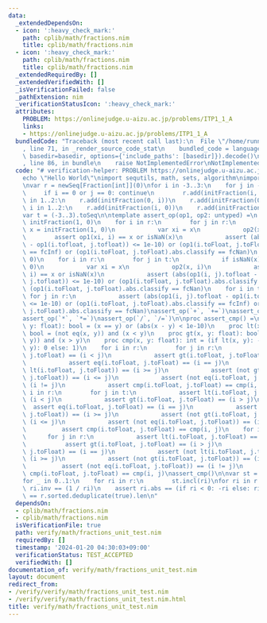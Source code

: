 ```yaml
---
data:
  _extendedDependsOn:
  - icon: ':heavy_check_mark:'
    path: cplib/math/fractions.nim
    title: cplib/math/fractions.nim
  - icon: ':heavy_check_mark:'
    path: cplib/math/fractions.nim
    title: cplib/math/fractions.nim
  _extendedRequiredBy: []
  _extendedVerifiedWith: []
  _isVerificationFailed: false
  _pathExtension: nim
  _verificationStatusIcon: ':heavy_check_mark:'
  attributes:
    PROBLEM: https://onlinejudge.u-aizu.ac.jp/problems/ITP1_1_A
    links:
    - https://onlinejudge.u-aizu.ac.jp/problems/ITP1_1_A
  bundledCode: "Traceback (most recent call last):\n  File \"/home/runner/.local/lib/python3.10/site-packages/onlinejudge_verify/documentation/build.py\"\
    , line 71, in _render_source_code_stat\n    bundled_code = language.bundle(stat.path,\
    \ basedir=basedir, options={'include_paths': [basedir]}).decode()\n  File \"/home/runner/.local/lib/python3.10/site-packages/onlinejudge_verify/languages/nim.py\"\
    , line 86, in bundle\n    raise NotImplementedError\nNotImplementedError\n"
  code: "# verification-helper: PROBLEM https://onlinejudge.u-aizu.ac.jp/problems/ITP1_1_A\n\
    echo \"Hello World\"\nimport sequtils, math, sets, algorithm\nimport cplib/math/fractions\n\
    \nvar r = newSeq[Fraction[int]](0)\nfor i in -3..3:\n    for j in -3..3:\n   \
    \     if i == 0 or j == 0: continue\n        r.add(initFraction(i, j))\nfor i\
    \ in 1..2:\n    r.add(initFraction(0, i))\n    r.add(initFraction(0, -i))\nfor\
    \ i in 1..2:\n    r.add(initFraction(i, 0))\n    r.add(initFraction(-i, 0))\n\
    var t = (-3..3).toSeq\n\ntemplate assert_op(op1, op2: untyped) =\n    var x =\
    \ initFraction(1, 0)\n    for i in r:\n        for j in r:\n            if isNaN(x):\
    \ x = initFraction(1, 0)\n            var xi = x\n            op2(x, i)\n    \
    \        assert op1(xi, i) == x or isNaN(x)\n            assert (abs(op1(i, j).tofloat\
    \ - op1(i.tofloat, j.tofloat)) <= 1e-10) or (op1(i.toFloat, j.toFloat).abs.classify\
    \ == fcInf) or (op1(i.toFloat, j.toFloat).abs.classify == fcNan)\n    x = initFraction(1,\
    \ 0)\n    for i in r:\n        for j in t:\n            if isNaN(x): x = initFraction(1,\
    \ 0)\n            var xi = x\n            op2(x, i)\n            assert op1(xi,\
    \ i) == x or isNaN(x)\n            assert (abs(op1(i, j).tofloat - op1(i.tofloat,\
    \ j.tofloat)) <= 1e-10) or (op1(i.toFloat, j.toFloat).abs.classify == fcInf) or\
    \ (op1(i.toFloat, j.toFloat).abs.classify == fcNan)\n    for i in t:\n       \
    \ for j in r:\n            assert (abs(op1(i, j).tofloat - op1(i.tofloat, j.tofloat))\
    \ <= 1e-10) or (op1(i.toFloat, j.toFloat).abs.classify == fcInf) or (op1(i.toFloat,\
    \ j.toFloat).abs.classify == fcNan)\nassert_op(`+`, `+=`)\nassert_op(`-`, `-=`)\n\
    assert_op(`*`, `*=`)\nassert_op(`/`, `/=`)\n\nproc assert_cmp() =\n    proc eq(x,\
    \ y: float): bool = (x == y) or (abs(x - y) < 1e-10)\n    proc lt(x, y: float):\
    \ bool = (not eq(x, y)) and (x < y)\n    proc gt(x, y: float): bool = (not eq(x,\
    \ y)) and (x > y)\n    proc cmp(x, y: float): int = (if lt(x, y): -1 elif eq(x,\
    \ y): 0 else: 1)\n    for i in r:\n        for j in r:\n            assert lt(i.toFloat,\
    \ j.toFloat) == (i < j)\n            assert gt(i.toFloat, j.toFloat) == (i > j)\n\
    \            assert eq(i.toFloat, j.toFloat) == (i == j)\n            assert (not\
    \ lt(i.toFloat, j.toFloat)) == (i >= j)\n            assert (not gt(i.toFloat,\
    \ j.toFloat)) == (i <= j)\n            assert (not eq(i.toFloat, j.toFloat)) ==\
    \ (i != j)\n            assert cmp(i.toFloat, j.toFloat) == cmp(i, j)\n    for\
    \ i in r:\n        for j in t:\n            assert lt(i.toFloat, j.toFloat) ==\
    \ (i < j)\n            assert gt(i.toFloat, j.toFloat) == (i > j)\n          \
    \  assert eq(i.toFloat, j.toFloat) == (i == j)\n            assert (not lt(i.toFloat,\
    \ j.toFloat)) == (i >= j)\n            assert (not gt(i.toFloat, j.toFloat)) ==\
    \ (i <= j)\n            assert (not eq(i.toFloat, j.toFloat)) == (i != j)\n  \
    \          assert cmp(i.toFloat, j.toFloat) == cmp(i, j)\n    for i in t:\n  \
    \      for j in r:\n            assert lt(i.toFloat, j.toFloat) == (i < j)\n \
    \           assert gt(i.toFloat, j.toFloat) == (i > j)\n            assert eq(i.toFloat,\
    \ j.toFloat) == (i == j)\n            assert (not lt(i.toFloat, j.toFloat)) ==\
    \ (i >= j)\n            assert (not gt(i.toFloat, j.toFloat)) == (i <= j)\n  \
    \          assert (not eq(i.toFloat, j.toFloat)) == (i != j)\n            assert\
    \ cmp(i.toFloat, j.toFloat) == cmp(i, j)\nassert_cmp()\n\nvar st = initHashSet[Fraction[int]](0)\n\
    for _ in 0..1:\n    for ri in r:\n        st.incl(ri)\nfor ri in r:\n    assert\
    \ ri.inv == (1 / ri)\n    assert ri.abs == (if ri < 0: -ri else: ri)\nassert st.len\
    \ == r.sorted.deduplicate(true).len\n"
  dependsOn:
  - cplib/math/fractions.nim
  - cplib/math/fractions.nim
  isVerificationFile: true
  path: verify/math/fractions_unit_test.nim
  requiredBy: []
  timestamp: '2024-01-20 04:30:03+09:00'
  verificationStatus: TEST_ACCEPTED
  verifiedWith: []
documentation_of: verify/math/fractions_unit_test.nim
layout: document
redirect_from:
- /verify/verify/math/fractions_unit_test.nim
- /verify/verify/math/fractions_unit_test.nim.html
title: verify/math/fractions_unit_test.nim
---
```

